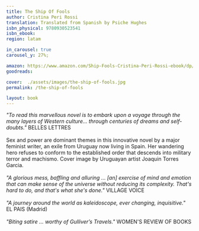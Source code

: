 ```yaml
---
title: The Ship Of Fools
author: Cristina Peri Rossi
translation: Translated from Spanish by Psiche Hughes
isbn_physical: 9780930523541
isbn_ebook: 
region: latam

in_carousel: true
carousel_y: 27%;

amazon: https://www.amazon.com/Ship-Fools-Cristina-Peri-Rossi-ebook/dp/B075FFXDV3/ref=sr_1_4?s=digital-text&ie=UTF8&qid=1505144939&sr=1-4
goodreads: 

cover:  ./assets/images/the-ship-of-fools.jpg
permalink: /the-ship-of-fools

layout: book
---
```

*"To read this marvellous novel is to embark upon a voyage through the many layers of Western culture… through centuries of dreams and self-doubts."* BELLES LETTRES
<br><br>
Sex and power are dominant themes in this innovative novel by a major feminist writer, an exile from Uruguay now living in Spain. Her wandering hero refuses to conform to the established order that descends into military terror and machismo. Cover image by Uruguayan artist Joaquin Torres Garcia.
<br><br>
*"A glorious mess, baffling and alluring ... [an] exercise of mind and emotion that can make sense of the universe without reducing its complexity. That's hard to do, and that's what she's done."* VILLAGE VOICE
<br><br>
*"A journey around the world as kaleidoscope, ever changing, inquisitive."* EL PAIS (Madrid)
<br><br>
*"Biting satire ... worthy of Gulliver’s Travels."* WOMEN'S REVIEW OF BOOKS 